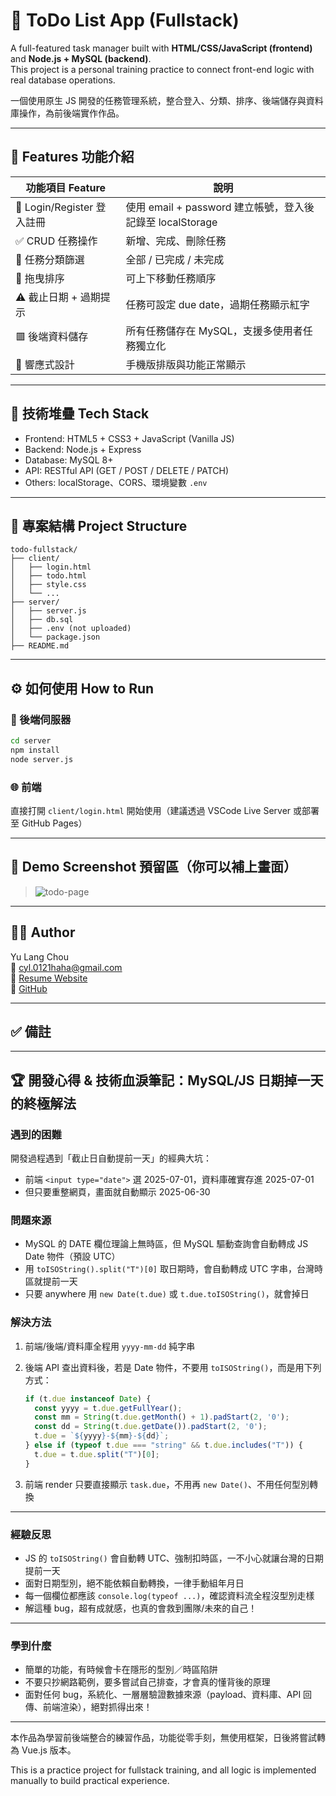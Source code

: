 # 📝 ToDo List App (Fullstack)

A full-featured task manager built with **HTML/CSS/JavaScript (frontend)** and **Node.js + MySQL (backend)**.  
This project is a personal training practice to connect front-end logic with real database operations.

一個使用原生 JS 開發的任務管理系統，整合登入、分類、排序、後端儲存與資料庫操作，為前後端實作作品。

---

## 🚀 Features 功能介紹

| 功能項目 Feature | 說明 |
|------------------|------|
| 🔐 Login/Register 登入註冊 | 使用 email + password 建立帳號，登入後記錄至 localStorage |
| ✅ CRUD 任務操作 | 新增、完成、刪除任務 |
| 🎯 任務分類篩選 | 全部 / 已完成 / 未完成 |
| 🔁 拖曳排序 | 可上下移動任務順序 |
| ⚠️ 截止日期 + 過期提示 | 任務可設定 due date，過期任務顯示紅字 |
| 🟥 後端資料儲存 | 所有任務儲存在 MySQL，支援多使用者任務獨立化 |
| 📱 響應式設計 | 手機版排版與功能正常顯示 |

---

## 🧱 技術堆疊 Tech Stack

- Frontend: HTML5 + CSS3 + JavaScript (Vanilla JS)
- Backend: Node.js + Express
- Database: MySQL 8+
- API: RESTful API (GET / POST / DELETE / PATCH)
- Others: localStorage、CORS、環境變數 `.env`

---

## 📂 專案結構 Project Structure

```
todo-fullstack/
├── client/
│   ├── login.html
│   ├── todo.html
│   ├── style.css
│   └── ...
├── server/
│   ├── server.js
│   ├── db.sql
│   ├── .env (not uploaded)
│   └── package.json
├── README.md
```

---

## ⚙️ 如何使用 How to Run

### 🔧 後端伺服器
```bash
cd server
npm install
node server.js
```

### 🌐 前端
直接打開 `client/login.html` 開始使用（建議透過 VSCode Live Server 或部署至 GitHub Pages）

---

## 📸 Demo Screenshot 預留區（你可以補上畫面）

> ![todo-page](./client/img/todo-preview.png)

---

## 🙋‍♂️ Author

Yu Lang Chou  
📧 cyl.0121haha@gmail.com  
🔗 [Resume Website](https://cyl121.github.io/resume-website/)  
🔗 [GitHub](https://github.com/cyl121)

---

## ✅ 備註

---

## 🏆 開發心得 & 技術血淚筆記：MySQL/JS 日期掉一天的終極解法

### 遇到的困難

開發過程遇到「截止日自動提前一天」的經典大坑：

- 前端 `<input type="date">` 選 2025-07-01，資料庫確實存進 2025-07-01
- 但只要重整網頁，畫面就自動顯示 2025-06-30

### 問題來源

- MySQL 的 DATE 欄位理論上無時區，但 MySQL 驅動查詢會自動轉成 JS Date 物件（預設 UTC）
- 用 `toISOString().split("T")[0]` 取日期時，會自動轉成 UTC 字串，台灣時區就提前一天
- 只要 anywhere 用 `new Date(t.due)` 或 `t.due.toISOString()`，就會掉日

### 解決方法

1. 前端/後端/資料庫全程用 `yyyy-mm-dd` 純字串
2. 後端 API 查出資料後，若是 Date 物件，不要用 `toISOString()`，而是用下列方式：

    ```js
    if (t.due instanceof Date) {
      const yyyy = t.due.getFullYear();
      const mm = String(t.due.getMonth() + 1).padStart(2, '0');
      const dd = String(t.due.getDate()).padStart(2, '0');
      t.due = `${yyyy}-${mm}-${dd}`;
    } else if (typeof t.due === "string" && t.due.includes("T")) {
      t.due = t.due.split("T")[0];
    }
    ```

3. 前端 render 只要直接顯示 `task.due`，不用再 `new Date()`、不用任何型別轉換

---

### 經驗反思

- JS 的 `toISOString()` 會自動轉 UTC、強制扣時區，一不小心就讓台灣的日期提前一天
- 面對日期型別，絕不能依賴自動轉換，一律手動組年月日
- 每一個欄位都應該 `console.log(typeof ...)`，確認資料流全程沒型別走樣
- 解這種 bug，超有成就感，也真的會救到團隊/未來的自己！

---

### 學到什麼

- 簡單的功能，有時候會卡在隱形的型別／時區陷阱
- 不要只抄網路範例，要多嘗試自己排查，才會真的懂背後的原理
- 面對任何 bug，系統化、一層層驗證數據來源（payload、資料庫、API 回傳、前端渲染），絕對抓得出來！

---

本作品為學習前後端整合的練習作品，功能從零手刻，無使用框架，日後將嘗試轉為 Vue.js 版本。

This is a practice project for fullstack training, and all logic is implemented manually to build practical experience.